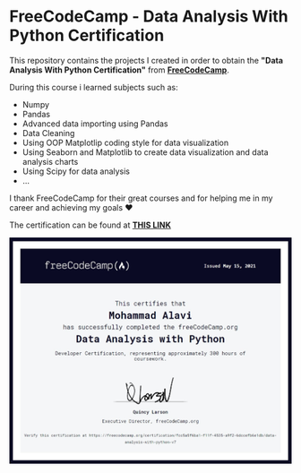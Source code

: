 # FreeCodeCamp - Data Analysis With Python Certification
This repository contains the projects I created in order to obtain the **"Data Analysis With Python Certification"** from  **[FreeCodeCamp](http://www.freecodecamp.org/ "FreeCodeCamp")**. 

During this course i learned subjects such as:
- Numpy 
- Pandas 
- Advanced data importing using Pandas
- Data Cleaning
- Using OOP Matplotlip coding style for data visualization
- Using Seaborn and Matplotlib to create data visualization and data analysis charts
- Using Scipy for data analysis 
- ...

I thank FreeCodeCamp for their great courses and for helping me in my career and achieving my goals :heart:

The certification can be found at **[THIS LINK](https://freecodecamp.org/certification/fcc5a5f6ba1-f11f-4535-a9f2-6dccefb6e1db/data-analysis-with-python-v7)**


![](https://github.com/yourhonor1996/FreeCodeCamp-DataAnalysisCertification/blob/master/FreeCodeCamp%20-%20Data%20Analysis%20With%20Python.jpg)
